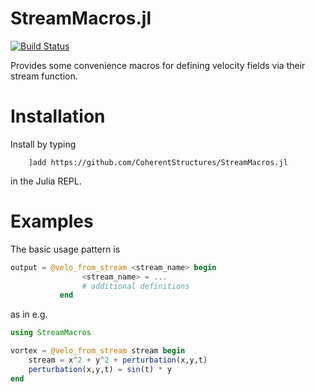 # StreamMacros.jl
[![Build Status](https://travis-ci.org/CoherentStructures/StreamMacros.jl.svg?branch=master)](https://travis-ci.org/CoherentStructures/StreamMacros.jl)

Provides some convenience macros for defining velocity fields via their stream function.

# Installation
Install by typing

		]add https://github.com/CoherentStructures/StreamMacros.jl

in the Julia REPL.

# Examples
The basic  usage pattern is

```julia
output = @velo_from_stream <stream_name> begin
		 		<stream_name> = ...
		 		# additional definitions
		   end
```

as in e.g.

```julia
using StreamMacros

vortex = @velo_from_stream stream begin
	stream = x^2 + y^2 + perturbation(x,y,t)
	perturbation(x,y,t) = sin(t) * y
end
```
